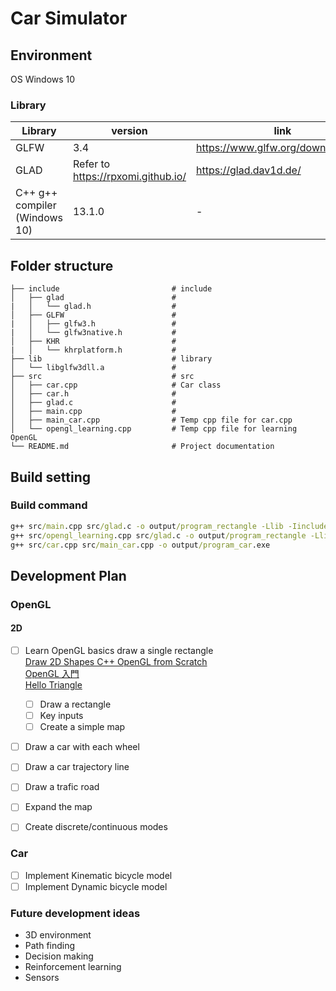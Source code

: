 # Car Simulator 
## Environment
OS Windows 10

### Library
| Library      | version | link |
|-----------|---------|---------| 
| GLFW    | 3.4 | https://www.glfw.org/download.html |
| GLAD | Refer to https://rpxomi.github.io/  | https://glad.dav1d.de/ |
| C++ g++ compiler (Windows 10)| 13.1.0   | - |

## Folder structure

    ├── include                         # include
    │   ├── glad                        # 
    |   │   └── glad.h                  # 
    │   ├── GLFW                        # 
    |   │   ├── glfw3.h                 # 
    |   │   └── glfw3native.h           # 
    │   ├── KHR                         # 
    |   │   └── khrplatform.h           # 
    ├── lib                             # library
    │   └── libglfw3dll.a               # 
    ├── src                             # src
    │   ├── car.cpp                     # Car class
    │   ├── car.h                       #    
    │   ├── glad.c                      # 
    │   ├── main.cpp                    # 
    │   ├── main_car.cpp                # Temp cpp file for car.cpp
    │   └── opengl_learning.cpp         # Temp cpp file for learning OpenGL
    └── README.md                       # Project documentation

## Build setting

### Build command
```cmd
g++ src/main.cpp src/glad.c -o output/program_rectangle -Llib -Iinclude -lglfw3dll
g++ src/opengl_learning.cpp src/glad.c -o output/program_rectangle -Llib -Iinclude -lglfw3dll
g++ src/car.cpp src/main_car.cpp -o output/program_car.exe

```

## Development Plan
### OpenGL
#### 2D
- [ ] Learn OpenGL basics
draw a single rectangle  
[Draw 2D Shapes C++ OpenGL from Scratch](https://www.youtube.com/watch?v=OI-6aYTWl4w)  
[OpenGL 入門](http://www.center.nitech.ac.jp/~kenji/Study/Lib/ogl/)  
[Hello Triangle](https://learnopengl.com/Getting-started/Hello-Triangle)  

    - [ ] Draw a rectangle
    - [ ] Key inputs
    - [ ] Create a simple map
- [ ] Draw a car with each wheel
- [ ] Draw a car trajectory line
- [ ] Draw a trafic road
- [ ] Expand the map
- [ ] Create discrete/continuous modes

### Car
- [ ] Implement Kinematic bicycle model
- [ ] Implement Dynamic bicycle model

### Future development ideas
- 3D environment
- Path finding
- Decision making
- Reinforcement learning
- Sensors
